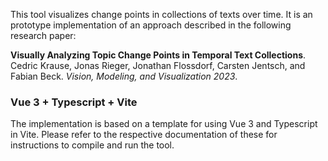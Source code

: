This tool visualizes change points in collections of texts over time. It is an prototype implementation of an approach described in the following research paper:

**Visually Analyzing Topic Change Points in Temporal Text Collections**. Cedric Krause, Jonas Rieger, Jonathan Flossdorf, Carsten Jentsch, and Fabian Beck. *Vision, Modeling, and Visualization 2023*.

### Vue 3 + Typescript + Vite

The implementation is based on a template for using Vue 3 and Typescript in Vite. Please refer to the respective documentation of these for instructions to compile and run the tool.
